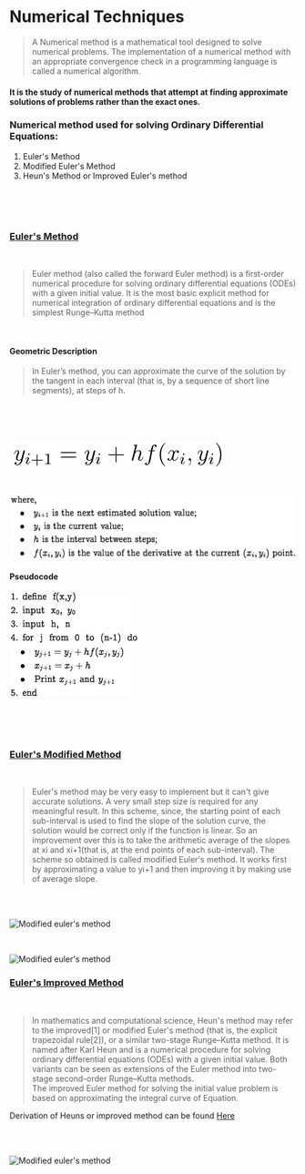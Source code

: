 # **Numerical Techniques**

> A Numerical method is a mathematical tool designed to solve numerical problems. The implementation of a numerical method with an appropriate convergence check in a programming language is called a numerical algorithm.

 #### It is the study of numerical methods that attempt at finding approximate solutions of problems rather than the exact ones.



 ### **Numerical method used for solving Ordinary Differential Equations:**

 1. Euler's Method
2. Modified Euler's Method
3. Heun's Method or Improved Euler's method

<br/>
<br/>
<br/>



### [**Euler's Method**](https://github.com/black-coda/Numerical-Analysis-methods/blob/main/methods_utils/eulers_method.py)
<br/>


>  Euler method (also called the forward Euler method) is a first-order numerical procedure for solving ordinary differential equations (ODEs) with a given initial value. It is the most basic explicit method for numerical integration of ordinary differential equations and is the simplest Runge–Kutta method
<br/>

#### **Geometric Description**

> In Euler’s method, you can approximate the curve of the solution by the tangent in each interval (that is, by a sequence of short line segments), at steps of h.




<br/>
<br/>
<br/>

![Euler's method](https://raw.githubusercontent.com/pranabendra/articles/master/Euler-method/images/eqn7.png)

<br/>

![Euler's method](https://raw.githubusercontent.com/pranabendra/articles/master/Euler-method/images/eqn_new_2.png)


#### **Pseudocode**

![Euler's method](https://raw.githubusercontent.com/pranabendra/articles/master/Euler-method/images/eqn_new_1.png)



<br/>
<br/>
<br/>

### [**Euler's Modified Method**](https://github.com/black-coda/Numerical-Analysis-methods/blob/main/methods_utils/eulers_modified.py)
<br/>


> Euler's method may be very easy to implement but it can't give accurate solutions.    A  very small step size is required for any meaningful result.  In this scheme, since, the starting point of each sub-interval is used to find the slope of the solution curve,  the solution would be correct only if the function is linear. So an improvement over this is to take the arithmetic average of the slopes at xi  and xi+1(that is, at the end points of each sub-interval). The scheme so obtained is called modified Euler's method. It works first by approximating a value to yi+1 and then improving it by making use of average slope. 


<br><br>

![Modified euler's method](https://lh3.googleusercontent.com/UirPkDHKkQQ5cK0MQ95jmh7uoDruX0ExqPYyVwrKxF2VND1a32FFDUfeTwQwhRcHGSFYlrx-ZKB2vcAVJyIqxVJrwcewrgnNEQPncRo0uh31nic9YOjwPTBVxPO3MIuxFAJMvBq-=s0)

<br>

![Modified euler's method](https://lh4.googleusercontent.com/B_zaZ_K5O-Dmd4NkQED988iUSwrhnAhFGxHJ4HIkKCFqyZIup51BQwzbQuelxUIOJECdDUovF-oA7ILxdLQYov2uNivqjQv0U_x73n7EJkUvywVMk385_s6kokCedlne8Bxn0VZ6=s0)




### [**Euler's Improved Method**](https://github.com/black-coda/Numerical-Analysis-methods/blob/main/methods_utils/heuns_method.py)
<br/>


> In mathematics and computational science, Heun's method may refer to the improved[1] or modified Euler's method (that is, the explicit trapezoidal rule[2]), or a similar two-stage Runge–Kutta method. It is named after Karl Heun and is a numerical procedure for solving ordinary differential equations (ODEs) with a given initial value. Both variants can be seen as extensions of the Euler method into two-stage second-order Runge–Kutta methods. <br>
The improved Euler method for solving the initial value problem is based on approximating the integral curve of Equation.

Derivation of Heuns or improved method can be found [Here](https://en.wikipedia.org/wiki/Heun%27s_method)



<br><br>

![Modified euler's method](http://fab.cba.mit.edu/classes/864.11/people/rachelle.villalon/pset4/8.1equations2.jpg)






